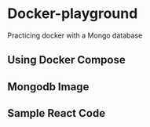 # Docker-playground

Practicing docker with a Mongo database

## Using Docker Compose

## Mongodb Image

## Sample React Code
